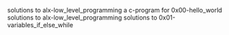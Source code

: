 solutions to alx-low_level_programming
a c-program for 0x00-hello_world
solutions to alx-low_level_programming
solutions to 0x01-variables_if_else_while
